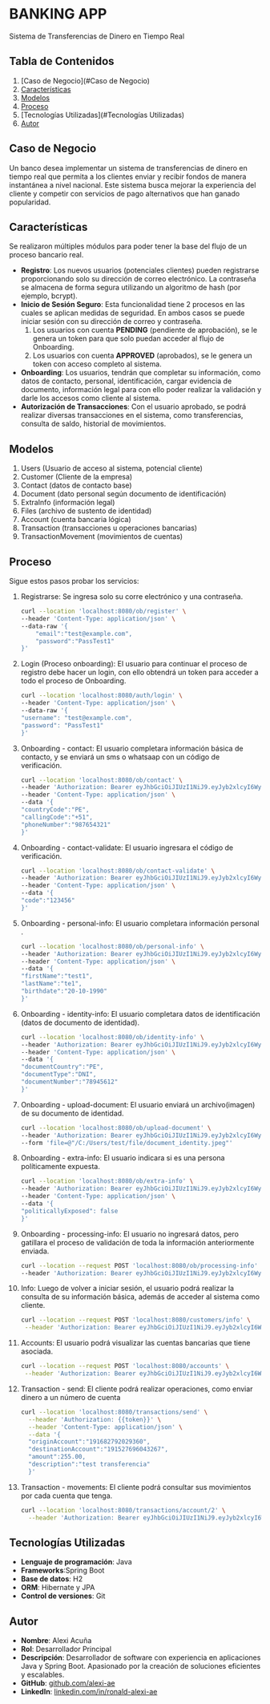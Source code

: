 # BANKING APP

Sistema de Transferencias de Dinero en Tiempo Real

## Tabla de Contenidos

1. [Caso de Negocio](#Caso de Negocio)
2. [Características](#características)
3. [Modelos](#modelos)
4. [Proceso](#proceso)
5. [Tecnologías Utilizadas](#Tecnologías Utilizadas)
6. [Autor](#autor)

## Caso de Negocio

Un banco desea implementar un sistema de transferencias de dinero en tiempo real que permita a los
clientes enviar y recibir fondos de manera instantánea a nivel nacional. Este sistema busca mejorar
la experiencia del cliente y competir con servicios de pago alternativos que han ganado popularidad.

## Características

Se realizaron múltiples módulos para poder tener la base del flujo de un proceso bancario real.

- **Registro**: Los nuevos usuarios (potenciales clientes) pueden registrarse proporcionando solo su dirección de correo electrónico. La contraseña se almacena de forma segura utilizando un algoritmo de hash (por ejemplo, bcrypt).
- **Inicio de Sesión Seguro**: Esta funcionalidad tiene 2 procesos en las cuales se aplican medidas de seguridad. En ambos casos se puede iniciar sesión con su dirección de correo y contraseña.
  1. Los usuarios con cuenta **PENDING** (pendiente de aprobación), se le genera un token para que solo puedan acceder al flujo de Onboarding.  
  2. Los usuarios con cuenta **APPROVED** (aprobados), se le genera un token con acceso completo al sistema.
- **Onboarding**: Los usuarios, tendrán que completar su información, como datos de contacto, personal, identificación, cargar evidencia de documento, información legal para con ello poder realizar la validación y darle los accesos como cliente al sistema. 
- **Autorización de Transacciones**: Con el usuario aprobado, se podrá realizar diversas transacciones en el sistema, como transferencias, consulta de saldo, historial de movimientos.

## Modelos

1. Users (Usuario de acceso al sistema, potencial cliente)
2. Customer (Cliente de la empresa)
3. Contact (datos de contacto base)
4. Document (dato personal según documento de identificación)
5. ExtraInfo (información legal)
6. Files (archivo de sustento de identidad)
7. Account (cuenta bancaria lógica)
8. Transaction (transacciones u operaciones bancarias)
9. TransactionMovement (movimientos de cuentas)

## Proceso
Sigue estos pasos probar los servicios:

1. Registrarse: Se ingresa solo su corre electrónico y una contraseña.
   ```bash
   curl --location 'localhost:8080/ob/register' \
   --header 'Content-Type: application/json' \
   --data-raw '{
       "email":"test@example.com",
       "password":"PassTest1"
   }'
   ```

2. Login (Proceso onboarding): El usuario para continuar el proceso de registro debe hacer un login, con ello obtendrá un token para acceder a todo el proceso de Onboarding.
    ```bash
   curl --location 'localhost:8080/auth/login' \
   --header 'Content-Type: application/json' \
   --data-raw '{
   "username": "test@example.com",
   "password": "PassTest1"
   }'
    ```
3. Onboarding - contact: El usuario completara información básica de contacto, y se enviará un sms o whatsaap con un código de verificación.
    ```bash
   curl --location 'localhost:8080/ob/contact' \
   --header 'Authorization: Bearer eyJhbGciOiJIUzI1NiJ9.eyJyb2xlcyI6WyJST0xFX1VTRVIiXSwiY3VzdG9tZXJJZCI6MiwiaWQiOjIsInN0YXRlIjoiUEVORElORyIsImVtYWlsIjoiYWxleGkxQGdtYWlsLmNvbSIsInN1YiI6ImFsZXhpMUBnbWFpbC5jb20iLCJpYXQiOjE3MjkzNTUzNjIsImV4cCI6MTcyOTM1NjM2Mn0.ryZX00udFiXFGuyGdazV5wqWJ-Q0WfkUP12lfG5mBAU' \
   --header 'Content-Type: application/json' \
   --data '{
   "countryCode":"PE",
   "callingCode":"+51",
   "phoneNumber":"987654321"
   }'
    ```
4. Onboarding - contact-validate: El usuario ingresara el código de verificación.
    ```bash
   curl --location 'localhost:8080/ob/contact-validate' \
   --header 'Authorization: Bearer eyJhbGciOiJIUzI1NiJ9.eyJyb2xlcyI6WyJST0xFX1VTRVIiXSwiY3VzdG9tZXJJZCI6MiwiaWQiOjIsInN0YXRlIjoiUEVORElORyIsImVtYWlsIjoiYWxleGkxQGdtYWlsLmNvbSIsInN1YiI6ImFsZXhpMUBnbWFpbC5jb20iLCJpYXQiOjE3MjkzNTUzNjIsImV4cCI6MTcyOTM1NjM2Mn0.ryZX00udFiXFGuyGdazV5wqWJ-Q0WfkUP12lfG5mBAU' \
   --header 'Content-Type: application/json' \
   --data '{
   "code":"123456"
   }'
    ```
5. Onboarding - personal-info: El usuario completara información personal .
    ```bash
   curl --location 'localhost:8080/ob/personal-info' \
   --header 'Authorization: Bearer eyJhbGciOiJIUzI1NiJ9.eyJyb2xlcyI6WyJST0xFX1VTRVIiXSwiY3VzdG9tZXJJZCI6MiwiaWQiOjIsInN0YXRlIjoiUEVORElORyIsImVtYWlsIjoiYWxleGkxQGdtYWlsLmNvbSIsInN1YiI6ImFsZXhpMUBnbWFpbC5jb20iLCJpYXQiOjE3MjkzNTUzNjIsImV4cCI6MTcyOTM1NjM2Mn0.ryZX00udFiXFGuyGdazV5wqWJ-Q0WfkUP12lfG5mBAU' \
   --header 'Content-Type: application/json' \
   --data '{
   "firstName":"test1",
   "lastName":"te1",
   "birthdate":"20-10-1990"
   }'
    ```
6. Onboarding - identity-info: El usuario completara datos de identificación (datos de documento de identidad).
    ```bash
   curl --location 'localhost:8080/ob/identity-info' \
   --header 'Authorization: Bearer eyJhbGciOiJIUzI1NiJ9.eyJyb2xlcyI6WyJST0xFX1VTRVIiXSwiY3VzdG9tZXJJZCI6MiwiaWQiOjIsInN0YXRlIjoiUEVORElORyIsImVtYWlsIjoiYWxleGkxQGdtYWlsLmNvbSIsInN1YiI6ImFsZXhpMUBnbWFpbC5jb20iLCJpYXQiOjE3MjkzNTUzNjIsImV4cCI6MTcyOTM1NjM2Mn0.ryZX00udFiXFGuyGdazV5wqWJ-Q0WfkUP12lfG5mBAU' \
   --header 'Content-Type: application/json' \
   --data '{
   "documentCountry":"PE",
   "documentType":"DNI",
   "documentNumber":"78945612"
   }'
    ```

7. Onboarding - upload-document: El usuario enviará un archivo(imagen) de su documento de identidad.
    ```bash
   curl --location 'localhost:8080/ob/upload-document' \
   --header 'Authorization: Bearer eyJhbGciOiJIUzI1NiJ9.eyJyb2xlcyI6WyJST0xFX1VTRVIiXSwiY3VzdG9tZXJJZCI6MiwiaWQiOjIsInN0YXRlIjoiUEVORElORyIsImVtYWlsIjoiYWxleGkxQGdtYWlsLmNvbSIsInN1YiI6ImFsZXhpMUBnbWFpbC5jb20iLCJpYXQiOjE3MjkzNTUzNjIsImV4cCI6MTcyOTM1NjM2Mn0.ryZX00udFiXFGuyGdazV5wqWJ-Q0WfkUP12lfG5mBAU' \
   --form 'file=@"/C:/Users/test/file/document_identity.jpeg"'
   ```

8. Onboarding - extra-info: El usuario indicara si es una persona políticamente expuesta.
    ```bash
   curl --location 'localhost:8080/ob/extra-info' \
   --header 'Authorization: Bearer eyJhbGciOiJIUzI1NiJ9.eyJyb2xlcyI6WyJST0xFX1VTRVIiXSwiY3VzdG9tZXJJZCI6MiwiaWQiOjIsInN0YXRlIjoiUEVORElORyIsImVtYWlsIjoiYWxleGkxQGdtYWlsLmNvbSIsInN1YiI6ImFsZXhpMUBnbWFpbC5jb20iLCJpYXQiOjE3MjkzNTUzNjIsImV4cCI6MTcyOTM1NjM2Mn0.ryZX00udFiXFGuyGdazV5wqWJ-Q0WfkUP12lfG5mBAU' \
   --header 'Content-Type: application/json' \
   --data '{
   "politicallyExposed": false
   }'
   ```

9. Onboarding - processing-info: El usuario no ingresará datos, pero gatillara el proceso de validación de toda la información anteriormente enviada.
    ```bash
   curl --location --request POST 'localhost:8080/ob/processing-info' \
   --header 'Authorization: Bearer eyJhbGciOiJIUzI1NiJ9.eyJyb2xlcyI6WyJST0xFX1VTRVIiXSwiY3VzdG9tZXJJZCI6MiwiaWQiOjIsInN0YXRlIjoiUEVORElORyIsImVtYWlsIjoiYWxleGkxQGdtYWlsLmNvbSIsInN1YiI6ImFsZXhpMUBnbWFpbC5jb20iLCJpYXQiOjE3MjkzNTUzNjIsImV4cCI6MTcyOTM1NjM2Mn0.ryZX00udFiXFGuyGdazV5wqWJ-Q0WfkUP12lfG5mBAU'

   ```

10. Info: Luego de volver a iniciar sesión, el usuario podrá realizar la consulta de su información básica, además de acceder al sistema como cliente.
     ```bash
    curl --location --request POST 'localhost:8080/customers/info' \
      --header 'Authorization: Bearer eyJhbGciOiJIUzI1NiJ9.eyJyb2xlcyI6WyJST0xFX1VTRVIiXSwiY3VzdG9tZXJJZCI6MiwiaWQiOjIsInN0YXRlIjoiUEVORElORyIsImVtYWlsIjoiYWxleGkxQGdtYWlsLmNvbSIsInN1YiI6ImFsZXhpMUBnbWFpbC5jb20iLCJpYXQiOjE3MjkzNTUzNjIsImV4cCI6MTcyOTM1NjM2Mn0.ryZX00udFiXFGuyGdazV5wqWJ-Q0WfkUP12lfG5mBAU' 
    ```

11. Accounts: El usuario podrá visualizar las cuentas bancarias que tiene asociada.
     ```bash
    curl --location --request POST 'localhost:8080/accounts' \
      --header 'Authorization: Bearer eyJhbGciOiJIUzI1NiJ9.eyJyb2xlcyI6WyJST0xFX1VTRVIiXSwiY3VzdG9tZXJJZCI6MiwiaWQiOjIsInN0YXRlIjoiUEVORElORyIsImVtYWlsIjoiYWxleGkxQGdtYWlsLmNvbSIsInN1YiI6ImFsZXhpMUBnbWFpbC5jb20iLCJpYXQiOjE3MjkzNTUzNjIsImV4cCI6MTcyOTM1NjM2Mn0.ryZX00udFiXFGuyGdazV5wqWJ-Q0WfkUP12lfG5mBAU'   
    ```

12. Transaction - send: El cliente podrá realizar operaciones, como enviar dinero a un número de cuenta
    ```bash
    curl --location 'localhost:8080/transactions/send' \
      --header 'Authorization: {{token}}' \
      --header 'Content-Type: application/json' \
      --data '{
      "originAccount":"191682792029360",
      "destinationAccount":"191527696043267",
      "amount":255.00,
      "description":"test transferencia"
      }'

    ```

13. Transaction - movements: El cliente podrá consultar sus movimientos por cada cuenta que tenga.
    ```bash
    curl --location 'localhost:8080/transactions/account/2' \
      --header 'Authorization: Bearer eyJhbGciOiJIUzI1NiJ9.eyJyb2xlcyI6WyJST0xFX1VTRVIiXSwiY3VzdG9tZXJJZCI6MiwiaWQiOjIsInN0YXRlIjoiUEVORElORyIsImVtYWlsIjoiYWxleGkxQGdtYWlsLmNvbSIsInN1YiI6ImFsZXhpMUBnbWFpbC5jb20iLCJpYXQiOjE3MjkzNTUzNjIsImV4cCI6MTcyOTM1NjM2Mn0.ryZX00udFiXFGuyGdazV5wqWJ-Q0WfkUP12lfG5mBAU'   
    ```


## Tecnologías Utilizadas

- **Lenguaje de programación**: Java
- **Frameworks**:Spring Boot
- **Base de datos**: H2
- **ORM**: Hibernate y JPA
- **Control de versiones**: Git

## Autor

- **Nombre**: Alexi Acuña
- **Rol**: Desarrollador Principal
- **Descripción**: Desarrollador de software con experiencia en aplicaciones Java y Spring Boot. Apasionado por la creación de soluciones eficientes y escalables.
- **GitHub**: [github.com/alexi-ae](https://github.com/alexi-ae)
- **LinkedIn**: [linkedin.com/in/ronald-alexi-ae](https://www.linkedin.com/in/ronald-alexi-ae/)